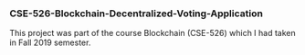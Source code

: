 ### CSE-526-Blockchain-Decentralized-Voting-Application

This project was part of the course Blockchain (CSE-526) which I had taken in Fall 2019 semester.
